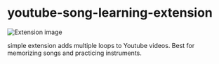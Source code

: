 # youtube-song-learning-extension

![Extension image](https://i.imgur.com/AL3z46c.png)

simple extension adds multiple loops to Youtube videos. Best for memorizing songs and practicing instruments.


